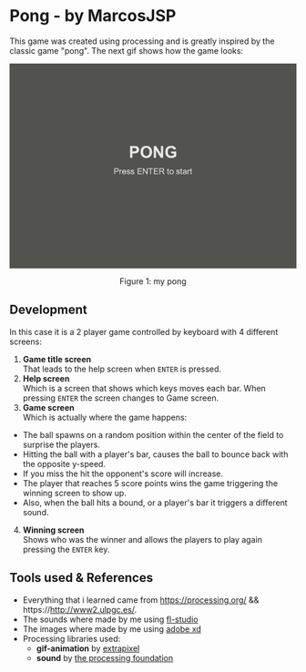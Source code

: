# Pong - by MarcosJSP
This game was created using processing and is greatly inspired by the classic game "pong".
The next gif shows how the game looks:

<div align="center">
 <img align="center" src="resources/animacion.gif" alt="pong gif"></img>
 <p align="center">Figure 1: my pong</p>
</div>

## Development
In this case it is a 2 player game controlled by keyboard with 4 different screens: 
1. **Game title screen**<br>
That leads to the help screen when `ENTER` is pressed.
2. **Help screen**<br>
Which is a screen that shows which keys moves each bar. When pressing `ENTER` the screen changes to Game screen.
3. **Game screen**<br>
Which is actually where the game happens:
- The ball spawns on a random position within the center of the field to surprise the players.
- Hitting the ball with a player's bar, causes the ball to bounce back with the opposite y-speed.
- If you miss the hit the opponent's score will increase.
- The player that reaches 5 score points wins the game triggering the winning screen to show up.
- Also, when the ball hits a bound, or a player's bar it triggers a different sound.

4. **Winning screen**<br>
Shows who was the winner and allows the players to play again pressing the `ENTER` key.

## Tools used & References
- Everything that i learned came from https://processing.org/ && https://http://www2.ulpgc.es/.
- The sounds where made by me using [fl-studio](https://www.image-line.com/flstudio/)
- The images where made by me using [adobe xd](https://www.adobe.com/es/products/xd.html)
- Processing libraries used:
	- **gif-animation** by [extrapixel](https://github.com/extrapixel)
	- **sound** by [the processing foundation](https://processing.org/)

